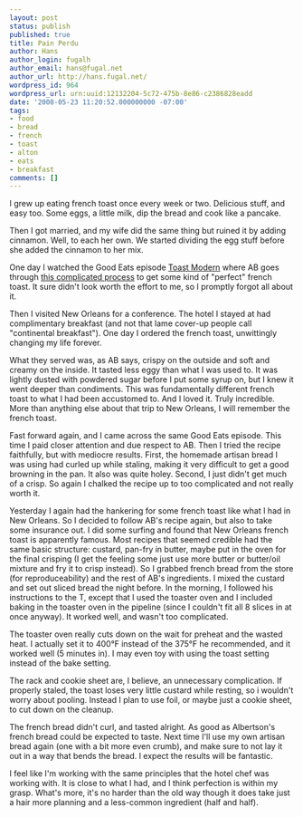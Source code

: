 ```yaml
---
layout: post
status: publish
published: true
title: Pain Perdu
author: Hans
author_login: fugalh
author_email: hans@fugal.net
author_url: http://hans.fugal.net/
wordpress_id: 964
wordpress_url: urn:uuid:12132204-5c72-475b-8e86-c2386828eadd
date: '2008-05-23 11:20:52.000000000 -07:00'
tags:
- food
- bread
- french
- toast
- alton
- eats
- breakfast
comments: []
---
```

<p>I grew up eating french toast once every week or two. Delicious stuff, and easy too. Some eggs, a little milk, dip the bread and cook like a pancake.</p>

<p>Then I got married, and my wife did the same thing but ruined it by adding cinnamon. Well, to each her own. We started dividing the egg stuff before she added the cinnamon to her mix.</p>

<p>One day I watched the Good Eats episode <a href="http://www.goodeatsfanpage.com/Season7/EA1G17.htm">Toast Modern</a> where AB goes through <a href="http://www.foodnetwork.com/food/recipes/recipe/0,1977,FOOD_9936_26808,00.html">this complicated process</a> to get some kind of "perfect" french toast. It sure didn't look worth the effort to me, so I promptly forgot all about it.</p>

<p>Then I visited New Orleans for a conference. The hotel I stayed at had complimentary breakfast (and not that lame cover-up people call "continental breakfast"). One day I ordered the french toast, unwittingly changing my life forever.</p>

<p>What they served was, as AB says, crispy on the outside and soft and creamy on the inside. It tasted less eggy than what I was used to. It was lightly dusted with powdered sugar before I put some syrup on, but I knew it went deeper than condiments. This was fundamentally different french toast to what I had been accustomed to. And I loved it. Truly incredible. More than anything else about that trip to New Orleans, I will remember the french toast.</p>

<p>Fast forward again, and I came across the same Good Eats episode. This time I paid closer attention and due respect to AB. Then I tried the recipe faithfully, but with mediocre results. First, the homemade artisan bread I was using had curled up while staling, making it very difficult to get a good browning in the pan. It also was quite holey. Second, I just didn't get much of a crisp. So again I chalked the recipe up to too complicated and not really worth it.</p>

<p>Yesterday I again had the hankering for some french toast like what I had in New Orleans. So I decided to follow AB's recipe again, but also to take some insurance out. I did some surfing and found that New Orleans french toast is apparently famous. Most recipes that seemed credible had the same basic structure: custard, pan-fry in butter, maybe put in the oven for the final crisping (I get the feeling some just use more butter or butter/oil mixture and fry it to crisp instead). So I grabbed french bread from the store (for reproduceability) and the rest of AB's ingredients. I mixed the custard and set out sliced bread the night before. In the morning, I followed his instructions to the T, except that I used the toaster oven and I included baking in the toaster oven in the pipeline (since I couldn't fit all 8 slices in at once anyway). It worked well, and wasn't too complicated.</p>

<p>The toaster oven really cuts down on the wait for preheat and the wasted heat. I actually set it to 400°F instead of the 375°F he recommended, and it worked well (5 minutes in). I may even toy with using the toast setting instead of the bake setting.</p>

<p>The rack and cookie sheet are, I believe, an unnecessary complication. If properly staled, the toast loses very little custard while resting, so i wouldn't worry about pooling. Instead I plan to use foil, or maybe just a cookie sheet, to cut down on the cleanup.</p>

<p>The french bread didn't curl, and tasted alright. As good as Albertson's french bread could be expected to taste. Next time I'll use my own artisan bread again (one with a bit more even crumb), and make sure to not lay it out in a way that bends the bread. I expect the results will be fantastic.</p>

<p>I feel like I'm working with the same principles that the hotel chef was working with. It is close to what I had, and I think perfection is within my grasp. What's more, it's no harder than the old way though it does take just a hair more planning and a less-common ingredient (half and half).</p>
